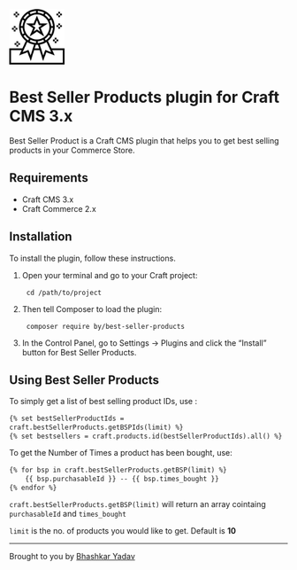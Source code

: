 <img src="https://github.com/bhashkar007/bestsellerproducts/blob/master/src/icon.svg" width="100">

# Best Seller Products plugin for Craft CMS 3.x

Best Seller Product is a Craft CMS plugin that helps you to get best selling products in your Commerce Store.

## Requirements

- Craft CMS 3.x
- Craft Commerce 2.x

## Installation

To install the plugin, follow these instructions.

1. Open your terminal and go to your Craft project:

        cd /path/to/project

2. Then tell Composer to load the plugin:

        composer require by/best-seller-products

3. In the Control Panel, go to Settings → Plugins and click the “Install” button for Best Seller Products.

## Using Best Seller Products

To simply get a list of best selling product IDs, use :

	{% set bestSellerProductIds = craft.bestSellerProducts.getBSPIds(limit) %}
	{% set bestsellers = craft.products.id(bestSellerProductIds).all() %}

To get the Number of Times a product has been bought, use:
		
	{% for bsp in craft.bestSellerProducts.getBSP(limit) %}
	    {{ bsp.purchasableId }} -- {{ bsp.times_bought }}
	{% endfor %}
        
`craft.bestSellerProducts.getBSP(limit)` will return an array cointaing `purchasableId` and `times_bought`

`limit` is the no. of products you would like to get. Default is **10**

---

Brought to you by [Bhashkar Yadav](http://sidd3.com)
